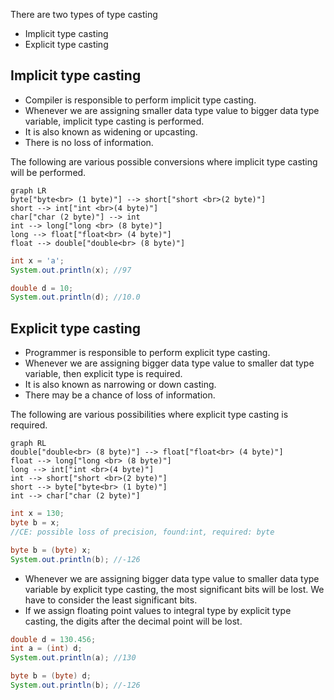 There are two types of type casting

- Implicit type casting
- Explicit type casting

## Implicit type casting
- Compiler is responsible to perform implicit type casting.
- Whenever we are assigning smaller data type value to bigger data type variable, implicit type casting is performed.
- It is also known as widening or upcasting.
- There is no loss of information.

The following are various possible conversions where implicit type casting will be performed.

```mermaid
graph LR
byte["byte<br> (1 byte)"] --> short["short <br>(2 byte)"]
short --> int["int <br>(4 byte)"]
char["char (2 byte)"] --> int
int --> long["long <br> (8 byte)"]
long --> float["float<br> (4 byte)"]
float --> double["double<br> (8 byte)"]
```

```java linenums="1"
int x = 'a';
System.out.println(x); //97

double d = 10;
System.out.println(d); //10.0
```

## Explicit type casting

- Programmer is responsible to perform explicit type casting.
- Whenever we are assigning bigger data type value to smaller dat type variable, then explicit type is required.
- It is also known as narrowing or down casting.
- There may be a chance of loss of information.

The following are various possibilities where explicit type casting is required.

```mermaid
graph RL
double["double<br> (8 byte)"] --> float["float<br> (4 byte)"] 
float --> long["long <br> (8 byte)"]
long --> int["int <br>(4 byte)"]
int --> short["short <br>(2 byte)"]
short --> byte["byte<br> (1 byte)"]
int --> char["char (2 byte)"]
```

```java linenums="1"
int x = 130;
byte b = x;
//CE: possible loss of precision, found:int, required: byte

byte b = (byte) x;
System.out.println(b); //-126
```

- Whenever we are assigning bigger data type value to smaller data type variable by explicit type casting, the most significant bits will be lost. We have to consider the least significant bits.
- If we assign floating point values to integral type by explicit type casting, the digits after the decimal point will be lost.

```java linenums="1"
double d = 130.456;
int a = (int) d;
System.out.println(a); //130

byte b = (byte) d;
System.out.println(b); //-126
```